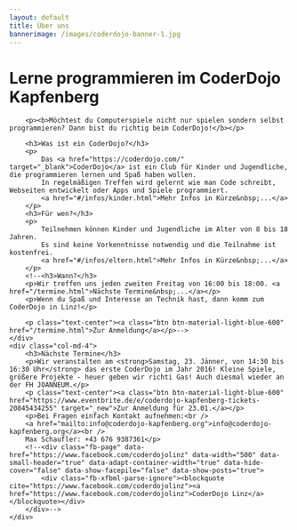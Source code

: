 ```yaml
---
layout: default
title: Über uns
bannerimage: /images/coderdojo-banner-1.jpg
---
```


<div id="fb-root"></div>
<!--script>(function(d, s, id) {
  var js, fjs = d.getElementsByTagName(s)[0];
  if (d.getElementById(id)) return;
  js = d.createElement(s); js.id = id;
  js.src = "//connect.facebook.net/de_DE/sdk.js#xfbml=1&version=v2.4";
  fjs.parentNode.insertBefore(js, fjs);
}(document, 'script', 'facebook-jssdk'));</script>-->

<div class="row">
	<div class="col-md-8">
		<h1>Lerne programmieren im CoderDojo Kapfenberg</h1>

		<p><b>Möchtest du Computerspiele nicht nur spielen sondern selbst programmieren? Dann bist du richtig beim CoderDojo!</b></p>

		<h3>Was ist ein CoderDojo?</h3>
		<p>
			Das <a href="https://coderdojo.com/" target="_blank">CoderDojo</a> ist ein Club für Kinder und Jugendliche, die programmieren lernen und Spaß haben wollen.
			In regelmäßigen Treffen wird gelernt wie man Code schreibt, Webseiten entwickelt oder Apps und Spiele programmiert. 
            <a href="#/infos/kinder.html">Mehr Infos in Kürze&nbsp;...</a>
		</p>
		<h3>Für wen?</h3>
		<p>
			Teilnehmen können Kinder und Jugendliche im Alter von 8 bis 18 Jahren.
			Es sind keine Vorkenntnisse notwendig und die Teilnahme ist kostenfrei.
            <a href="#/infos/eltern.html">Mehr Infos in Kürze&nbsp;...</a>
		</p>
		<!--<h3>Wann?</h3>
		<p>Wir treffen uns jeden zweiten Freitag von 16:00 bis 18:00. <a href="/termine.html">Nächste Termine&nbsp;...</a></p>
		<p>Wenn du Spaß und Interesse an Technik hast, dann komm zum CoderDojo in Linz!</p>

		<p class="text-center"><a class="btn btn-material-light-blue-600" href="/termine.html">Zur Anmeldung</a></p>-->
	</div>
	<div class="col-md-4">
		<h3>Nächste Termine</h3>
		<p>Wir veranstalten am <strong>Samstag, 23. Jänner, von 14:30 bis 16:30 Uhr</strong> das erste CoderDojo im Jahr 2016! Kleine Spiele, größere Projekte - heuer geben wir richti Gas! Auch diesmal wieder an der FH JOANNEUM.</p>
		<p class="text-center"><a class="btn btn-material-light-blue-600" href="https://www.eventbrite.de/e/coderdojo-kapfenberg-tickets-20845434255" target="_new">Zur Anmeldung für 23.01.</a></p>
		<p>Bei Fragen einfach Kontakt aufnehmen:<br />
		<a href="mailto:info@coderdojo-kapfenberg.org">info@coderdojo-kapfenberg.org</a><br />
		Max Schaufler: +43 676 9387361</p>
		<!--<div class="fb-page" data-href="https://www.facebook.com/coderdojolinz" data-width="500" data-small-header="true" data-adapt-container-width="true" data-hide-cover="false" data-show-facepile="false" data-show-posts="true">
			<div class="fb-xfbml-parse-ignore"><blockquote cite="https://www.facebook.com/coderdojolinz"><a href="https://www.facebook.com/coderdojolinz">CoderDojo Linz</a></blockquote></div>
		</div>-->
	</div>
</div>
